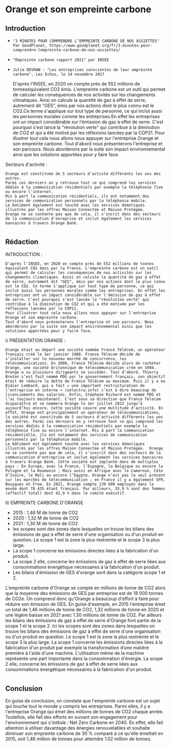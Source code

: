 # Orange et son empreinte carbone

## Introduction 

- `"3 MINUTES POUR COMPRENDRE L’EMPREINTE CARBONE DE NOS ASSIETTES" Par GoodPlanet, https://www.goodplanet.org/fr/3-minutes-pour-comprendre-lempreinte-carbone-de-nos-assiettes/`

- `"Empreinte carbone rapport 2021" par INSEE`

- `Julie DEVRAN : "Les entreprises conscientes de leur empreinte carbone", Les Echos, le 14 novembre 2017`


    D'après l'INSEE, en 2020 on compte près de 552 millions de tonneséquivalent CO2 émis. L'empreinte carbone est un outil qui permet de calculer les conséquences de nos activités sur les changements climatiques. Ainsi on calcule la quantité de gaz à effet de serre, autrement dit "GES", émis par nos actions dont le plus connu est le CO2.Ce terme s'applique sur tout type de personne, ce qui inclut aussi les personnes morales comme les entreprises.En effet les entreprises ont un impact considérable sur l'émission de gaz à effet de serre. C'est pourquoi s'est lancé la "révolution verte" qui contribue à la diminution de CO2 et qui a été motivé par les réflexions lancées par la COP21.
    Pour illustrer tout cela nous allons nous appuyer sur l'entreprise Orange et son empreinte carbone.
    Tout d'abord nous présenterons l'entreprise et son parcours. Nous aborderons par la suite son impact environnemental ainsi que les solutions apportées pour y faire face.


Secteurs d'activité :

    Orange est constituée de 5 secteurs d'activté différents les uns des autres.
    Parmi ces derniers on y retrouve tout ce qui comprend les services dédiés à la communication résidentiels par exemple la téléphonie fixe ou encore l'internet.
    Mis à part la communication résidentiels, ils ont notamment des services de communication personnels par la téléphonie mobile.
    Le batiment également est touché avec les services domotiques illustrés par les offres Maison Connectée et Maison Protégée.
    Orange ne se contente pas que de cela, il s'incrit dans des secteurs de la communication d'enreprise et inclut également les services bancaires à travers Orange Bank.
    

#
## Rédaction

INTRODUCTION :
	
    D'après l'INSEE, en 2020 on compte près de 552 millions de tonnes équivalent CO2 émis par la France. L'empreinte carbone est un outil qui permet de calculer les conséquences de nos activités sur les changements climatiques. Ainsi on calcule la quantité de gaz à effet de serre, autrement dit "GES", émis par nos actions dont le plus connu est le CO2. Ce terme s'applique sur tout type de personne, ce qui inclut aussi les personnes morales comme les entreprises. En effet les entreprises ont un impact considérable sur l'émission de gaz à effet de serre. C'est pourquoi s'est lancée la "révolution verte" qui contribue à la diminution de CO2 et qui a été motivée par les réflexions lancées par la COP21. 
    Pour illustrer tout cela nous allons nous appuyer sur l'entreprise Orange et son empreinte carbone. 
    Tout d'abord nous présenterons l'entreprise et son parcours. Nous aborderons par la suite son impact environnemental ainsi que les solutions apportées pour y faire face. 

I/ PRÉSENTATION ORANGE :

	Orange était au départ une société nommée France Télécom, un opérateur français créé le 1er janvier 1988. France Télécom décide de s’installer sur le nouveau marché de concurrence, les télécommunications. En 2000, France Télécom décide alors de racheter Orange, une société britannique de télécommunication créé en 1994. Orange a vu plusieurs dirigeants se succéder. Tout d’abord, Thierry Breton s’est fait nommé PDG par le gouvernement français, son objectif était de réduire la dette de France Télécom au maximum. Puis il y a eu Didier Lombard, qui a fait « une important restructuration de l’entreprise en interne » (selectra.info) c’est à dire beaucoup de licenciements des salariés. Enfin, Stéphane Richard est nommé PDG et l’ai toujours maintenant. C’est sous sa direction que France Telecom disparaîtra et se nommera Orange le 1er juillet 2013 jusqu’à aujourd’hui encore. Cette société couvre une multitude d’activité. En effet, Orange est principalement un opérateur de télécommunications, la société est constituée de 5 secteurs d'activité différents les uns des autres. Parmi ces derniers on y retrouve tout ce qui comprend les services dédiés à la communication résidentiels par exemple la téléphonie fixe ou encore l'internet. Mis à part la communication résidentielle, ils ont notamment des services de communication personnels par la téléphonie mobile.
    Le bâtiment est également touché avec les services domotiques illustrés par les offres Maison Connectée et Maison Protégée.  Orange ne se contente pas que de cela, il s'inscrit dans des secteurs de la communication d'entreprise et inclut également les services bancaires à travers Orange Bank. Cette société est implanté dans de multiples pays : En Europe, avec la France, l’Espagne, la Belgique ou encore la Pologne et la Roumanie ; Mais aussi en Afrique avec le Cameroun, Côte d’Ivoire, le Mali ou encore l’Egypte. Orange n’est pas le seul présent sur les marchés de télécommunication ; en France il y a également SFR, Bouygues et Free. En 2021, Orange compte 139 698 employés dans le monde dont 78 435 étant français. Par ailleurs, 35,9 % sont des femmes (effectif total) dont 42,9 % dans le comité exécutif.


II/ EMPREINTE CARBONE D'ORANGE

- 2015 : 1,46 M de tonne de CO2
- 2020 : 1,32 M de tonne de CO2
- 2021 : 1,30 M de tonne de CO2
- les scopes sont des zones dans lesquelles on trouve les bilans des émissions de gaz à effet de serre d'une organisation ou d'un produit en question. Le scope 1 est la zone la plus restreinte et le scope 3 la plus large.
- La scope 1 concerne les émissions directes liées à la fabrication d'un produit.
- La scope 2 elle, concerne les émissions de gaz à effet de serre liées aux consommations énergétique nécessaires à la fabrication d'un produit.
- Les bilans d'émission de GES d'orange sont dans la catégorie scope 1 et 2. 

L'empreinte carbone d'Orange se compte en millions de tonne de CO2 alors que la moyenne des émissions de GES par entreprise est de 18 000 tonnes de CO2e. On comprend donc qu'Orange a beaucoup d'effort à faire pour réduire son émission de GES. En guise d'exemple, en 2015 l'entreprise émet un total de 1,46 millions de tonne de CO2, 1,32 millions de tonne en 2020 et une légère baisse en 2021 avec 1.30 millions de tonne de CO2. Par ailleurs les bilans des émissions de gaz à effet de serre d'Orange font partie de la scope 1 et la scope 2. Ici les scopes sont des zones dans lesquelles on trouve les bilans des émissions de gaz à effet de serre d'une organisation ou d'un produit en question. Le scope 1 est la zone la plus restreinte et le scope 3 la plus large. La scope 1 concerne les émissions directes liées à la fabrication d'un produit par exemple la transformation d’une matière première à l'aide d'une machine. L'utilisation même de la machine représente une part importante dans la consommation d'énergie. La scope 2 elle, concerne les émissions de gaz à effet de serre liées aux consommations énergétique nécessaires à la fabrication d'un produit. 

#
## Conclusion
En guise de conclusion, on constate que l'empreinte carbone est un sujet qui touche tout le monde y compris les entreprises. Parmi elles, il y a l'entreprise Orange qui émet des millions de tonnes de CO2 chaque année. Toutefois, elle fait des efforts en suivant son engagement pour l'environnement qui s'intitule : Net Zéro Carbone en 2040. En effet, elle fait attention à utiliser davantage des énergies renouvelables et souhaite diminuer son empreinte carbone de 30 % comparé à ce qu'elle émettait en 2015, soit 1,46 million de tonnes pour atteindre 1.02 million de tonnes.